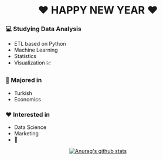 <div align=center>

# :heart: HAPPY NEW YEAR :heart:

</div>

### :computer: Studying Data Analysis
+ ETL based on Python
+ Machine Learning
+ Statistics
+ Visualization :chart:
### :pencil: Majored in
+ Turkish
+ Economics
### :heart: Interested in
+ Data Science
+ Marketing
+ :musical_note:


<div align=center>
	
[![Anurag's github stats](https://github-readme-stats.vercel.app/api?username=hanna-joo&show_icons=true&theme=gruvbox)](https://github.com/anuraghazra/github-readme-stats)

</div>
